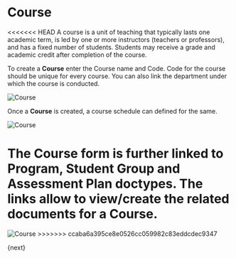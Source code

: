 # Course

<<<<<<< HEAD
 A course is a unit of teaching that typically lasts one academic term, is led by one or more instructors (teachers or professors), and has a fixed number of students. Students may receive a grade and academic credit after completion of the course.

To create a **Course** enter the Course name and Code. Code for the course should be unique for every course. You can also link the department under which the course is conducted.

<img class="screenshot" alt="Course" src="/docs/assets/img/schools/setup/course.png">

Once a **Course** is created, a course schedule can defined for the same.

<img class="screenshot" alt="Course" src="/docs/assets/img/schools/setup/Course.gif">

The Course form is further linked to **Program, Student Group and Assessment Plan** doctypes. The links allow to view/create the related documents for a **Course**.
=======
<img class="screenshot" alt="Course" src="{{url_prefix}}/assets/img/schools/setup/course.png">
>>>>>>> ccaba6a395ce8e0526cc059982c83eddcdec9347

{next}